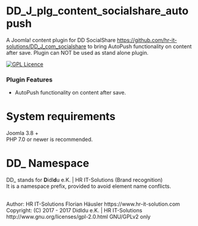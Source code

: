 # DD_J_plg_content_socialshare_autopush
A Joomla! content plugin for DD SocialShare https://github.com/hr-it-solutions/DD_J_com_socialshare to bring AutoPush functionality on content after save. Plugin can NOT be used as stand alone plugin.

[![GPL Licence](https://badges.frapsoft.com/os/gpl/gpl.png?v=102)](https://opensource.org/licenses/GPL-2.0/)

### Plugin Features
- AutoPush functionality on content after save.

# System requirements
Joomla 3.8 +                                                                                <br>
PHP 7.0 or newer is recommended.

# DD_ Namespace
DD_ stands for  **D**idl**d**u e.K. | HR IT-Solutions (Brand recognition)                   <br>
It is a namespace prefix, provided to avoid element name conflicts.

<br>
Author: HR IT-Solutions Florian Häusler https://www.hr-it-solution.com                      <br>
Copyright: (C) 2017 - 2017 Didldu e.K. | HR IT-Solutions                                    <br>
http://www.gnu.org/licenses/gpl-2.0.html GNU/GPLv2 only

